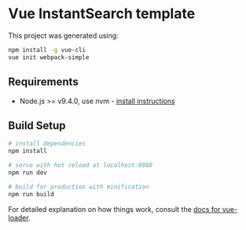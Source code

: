 # Vue InstantSearch template

This project was generated using:
```sh
npm install -g vue-cli
vue init webpack-simple
```

## Requirements
- Node.js >= v9.4.0, use nvm - [install instructions](https://github.com/creationix/nvm#install-script)

## Build Setup

``` bash
# install dependencies
npm install

# serve with hot reload at localhost:8080
npm run dev

# build for production with minification
npm run build
```

For detailed explanation on how things work, consult the [docs for vue-loader](http://vuejs.github.io/vue-loader).
